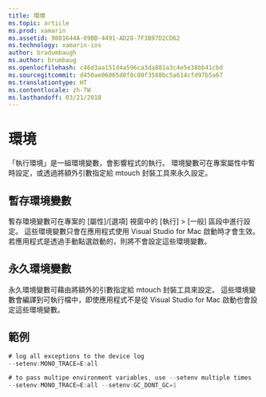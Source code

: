 ```yaml
---
title: 環境
ms.topic: article
ms.prod: xamarin
ms.assetid: 9801644A-89BB-4491-AD28-7F3B97D2CD62
ms.technology: xamarin-ios
author: bradumbaugh
ms.author: brumbaug
ms.openlocfilehash: c46d3aa151d4a596ca3da881a3c4e5e38bb41cbd
ms.sourcegitcommit: d450ae06065d8f8c80f3588bc5a614cfd97b5a67
ms.translationtype: HT
ms.contentlocale: zh-TW
ms.lasthandoff: 03/21/2018
---
```

# <a name="environment"></a>環境

「執行環境」是一組環境變數，會影響程式的執行。 環境變數可在專案屬性中暫時設定，或透過將額外引數指定給 mtouch 封裝工具來永久設定。

## <a name="temporary-environment-variables"></a>暫存環境變數

暫存環境變數可在專案的 [屬性]/[選項] 視窗中的 [執行] > [一般] 區段中進行設定。 這些環境變數只會在應用程式使用 Visual Studio for Mac 啟動時才會生效。若應用程式是透過手動點選啟動的，則將不會設定這些環境變數。

## <a name="permanent-environment-variables"></a>永久環境變數

永久環境變數可藉由將額外的引數指定給 mtouch 封裝工具來設定。 這些環境變數會編譯到可執行檔中，即使應用程式不是從 Visual Studio for Mac 啟動也會設定這些環境變數。

## <a name="example"></a>範例

```csharp
# log all exceptions to the device log
--setenv:MONO_TRACE=E:all

# to pass multipe environment variables, use --setenv multiple times
--setenv:MONO_TRACE=E:all --setenv:GC_DONT_GC=1
```

